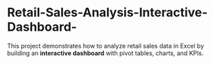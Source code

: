 # Retail-Sales-Analysis-Interactive-Dashboard-
This project demonstrates how to analyze retail sales data in Excel by building an **interactive dashboard** with pivot tables, charts, and KPIs.
